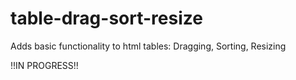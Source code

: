 table-drag-sort-resize
======================

Adds basic functionality to html tables: Dragging, Sorting, Resizing

!!IN PROGRESS!!
